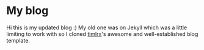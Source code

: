# My blog

Hi this is my updated blog :) My old one was on Jekyll which was a little limiting to work with so I cloned
[timlrx](https://github.com/timlrx/tailwind-nextjs-starter-blog/tree/main)'s awesome and well-established blog template.
